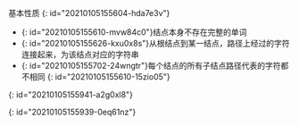 基本性质
{: id="20210105155604-hda7e3v"}

* {: id="20210105155610-mvw84c0"}结点本身不存在完整的单词
* {: id="20210105155626-kxu0x8s"}从根结点到某一结点，路径上经过的字符连接起来，为该结点对应的字符串
* {: id="20210105155702-24wngtr"}每个结点的所有子结点路径代表的字符都不相同
{: id="20210105155610-15zio05"}

{: id="20210105155941-a2g0xl8"}

{: id="20210105155939-0eq61nz"}
